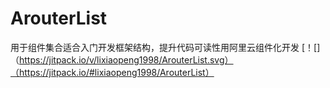 # ArouterList
用于组件集合适合入门开发框架结构，提升代码可读性用阿里云组件化开发
[！[]（https://jitpack.io/v/lixiaopeng1998/ArouterList.svg）（https://jitpack.io/#lixiaopeng1998/ArouterList）

